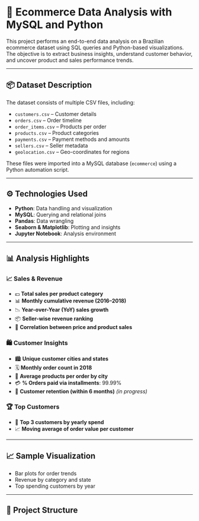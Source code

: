 # 🛒 Ecommerce Data Analysis with MySQL and Python

This project performs an end-to-end data analysis on a Brazilian ecommerce dataset using SQL queries and Python-based visualizations. The objective is to extract business insights, understand customer behavior, and uncover product and sales performance trends.

---

## 📦 Dataset Description

The dataset consists of multiple CSV files, including:

- `customers.csv` – Customer details
- `orders.csv` – Order timeline
- `order_items.csv` – Products per order
- `products.csv` – Product categories
- `payments.csv` – Payment methods and amounts
- `sellers.csv` – Seller metadata
- `geolocation.csv` – Geo-coordinates for regions

These files were imported into a MySQL database (`ecommerce`) using a Python automation script.

---

## ⚙️ Technologies Used

- **Python**: Data handling and visualization
- **MySQL**: Querying and relational joins
- **Pandas**: Data wrangling
- **Seaborn & Matplotlib**: Plotting and insights
- **Jupyter Notebook**: Analysis environment

---

## 📊 Analysis Highlights

### 📈 Sales & Revenue
- 💵 **Total sales per product category**
- 📊 **Monthly cumulative revenue (2016–2018)**
- 📉 **Year-over-Year (YoY) sales growth**
- 📦 **Seller-wise revenue ranking**
- 📌 **Correlation between price and product sales**

### 🛍 Customer Insights
- 🏙 **Unique customer cities and states**
- 🗓 **Monthly order count in 2018**
- 🧮 **Average products per order by city**
- 💳 **% Orders paid via installments**: 99.99%
- 🔁 **Customer retention (within 6 months)** *(in progress)*

### 🏆 Top Customers
- 🥇 **Top 3 customers by yearly spend**
- 📈 **Moving average of order value per customer**

---

## 📈 Sample Visualization

- Bar plots for order trends
- Revenue by category and state
- Top spending customers by year

---

## 📂 Project Structure

